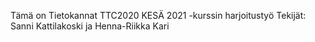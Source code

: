 Tämä on Tietokannat TTC2020 KESÄ 2021 -kurssin harjoitustyö
Tekijät: Sanni Kattilakoski ja Henna-Riikka Kari

